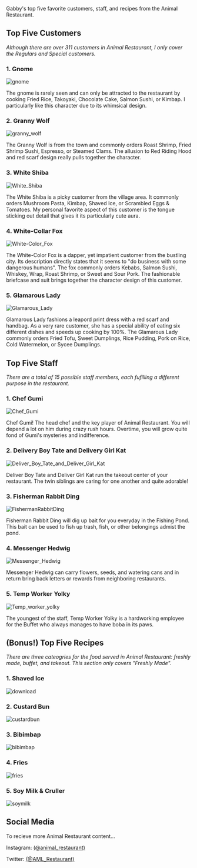 
Gabby's top five favorite customers, staff, and recipes from the Animal Restaurant.

## Top Five Customers
_Although there are over 311 customers in Animal Restaurant, I only cover the Regulars and Special customers._

### 1. Gnome

![gnome](Gnome.webp "Gnome - Animal Restaurant")

The gnome is rarely seen and can only be attracted to the restaurant by cooking Fried Rice, Takoyaki, Chocolate Cake, Salmon Sushi, or Kimbap. I particularly like this character due to its whimsical design. 

### 2. Granny Wolf

![granny_wolf](images.jpg "Granny Wolf")

The Granny Wolf is from the town and commonly orders Roast Shrimp, Fried Shrimp Sushi, Espresso, or Steamed Clams. The allusion to Red Riding Hood and red scarf design really pulls together the character. 

### 3. White Shiba

![White_Shiba](imagesshiba.jpg "White Shiba")

The White Shiba is a picky customer from the village area. It commonly orders Mushroom Pasta, Kimbap, Shaved Ice, or Scrambled Eggs & Tomatoes. My personal favorite aspect of this customer is the tongue sticking out detail that gives it its particularly cute aura. 

### 4. White-Collar Fox

![White-Color_Fox](whitecollarfox.png "White-Collar Fox")

The White-Color Fox is a dapper, yet impatient customer from the bustling city. Its description directly states that it seems to "do business with some dangerous humans". The fox commonly orders Kebabs, Salmon Sushi, Whiskey, Wrap, Roast Shrimp, or Sweet and Sour Pork. The fashionable briefcase and suit brings together the character design of this customer. 

### 5. Glamarous Lady

![Glamarous_Lady](glamarouslady.jpg "Glamarous Lady")

Glamarous Lady fashions a leapord print dress with a red scarf and handbag. As a very rare customer, she has a special ability of eating six different dishes and speeds up cooking by 100%. The Glamarous Lady commonly orders Fried Tofu, Sweet Dumplings, Rice Pudding, Pork on Rice, Cold Watermelon, or Sycee Dumplings.

## Top Five Staff
_There are a total of 15 possible staff members, each fufilling a different purpose in the restaurant._

### 1. Chef Gumi

![Chef_Gumi](chefgumi.jpg "Chef Gumi")

Chef Gumi! The head chef and the key player of Animal Restaurant. You will depend a lot on him during crazy rush hours. Overtime, you will grow quite fond of Gumi's mysteries and indifference.

### 2. Delivery Boy Tate and Delivery Girl Kat

![Deliver_Boy_Tate_and_Deliver_Girl_Kat](57dnlcsuxwi61.webp "Deliver Boy Tate and Deliver Girl Kat")

Deliver Boy Tate and Deliver Girl Kat run the takeout center of your restaurant. The twin siblings are caring for one another and quite adorable!

### 3. Fisherman Rabbit Ding

![FishermanRabbitDing](frd.jpg "Fisherman Rabbit Ding")

Fisherman Rabbit Ding will dig up bait for you everyday in the Fishing Pond. This bait can be used to fish up trash, fish, or other belongings admist the pond. 

### 4. Messenger Hedwig

![Messenger_Hedwig](mh.jpg "Messenger Hedwig")

Messenger Hedwig can carry flowers, seeds, and watering cans and in return bring back letters or rewards from neighboring restaurants.

### 5. Temp Worker Yolky

![Temp_worker_yolky](tw.jpg "Temp Worker Yolky")

The youngest of the staff, Temp Worker Yolky is a hardworking employee for the Buffet who always manages to have boba in its paws.

## (Bonus!) Top Five Recipes
_There are three cateogries for the food served in Animal Restaurant: freshly made, buffet, and takeout. This section only covers "Freshly Made"._

### 1. Shaved Ice
![download](https://user-images.githubusercontent.com/114519107/193739294-794c23ac-f9d6-47ad-85a9-fe37049beb79.png)

### 2. Custard Bun
![custardbun](custardbun.webp "Custard Bun")

### 3. Bibimbap
![bibimbap](Bibimbap.webp "Bibimbap")

### 4. Fries
![fries](Fries.webp)

### 5. Soy Milk & Cruller
![soymilk](soymilk.webp "Soy Milk & Cruller")

## Social Media
To recieve more Animal Restaurant content...

Instagram: [(@animal_restaurant)](https://www.instagram.com/animal_restaurant/?hl=en)

Twitter: [(@AML_Restaurant)](https://twitter.com/AML_Restaurant?ref_src=twsrc%5Egoogle%7Ctwcamp%5Eserp%7Ctwgr%5Eauthor)

